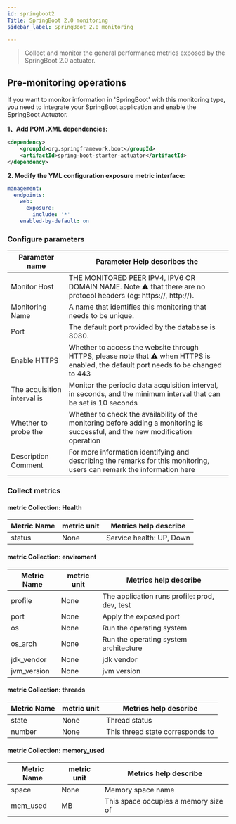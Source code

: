 ```yaml
---
id: springboot2  
Title: SpringBoot 2.0 monitoring      
sidebar_label: SpringBoot 2.0 monitoring

---
```


> Collect and monitor the general performance metrics exposed by the SpringBoot 2.0 actuator.

## Pre-monitoring operations

If you want to monitor information in 'SpringBoot' with this monitoring type, you need to integrate your SpringBoot application and enable the SpringBoot Actuator.

**1、Add POM .XML dependencies:**

```xml
<dependency>
    <groupId>org.springframework.boot</groupId>
    <artifactId>spring-boot-starter-actuator</artifactId>
</dependency>
```
**2. Modify the YML configuration exposure metric interface:**

```yaml
management:
  endpoints:
    web:
      exposure:
        include: '*'
    enabled-by-default: on
```

### Configure parameters

| Parameter name | Parameter Help describes the |
| ------------ |------------------------------------------------------|
| Monitor Host | THE MONITORED PEER IPV4, IPV6 OR DOMAIN NAME. Note ⚠️ that there are no protocol headers (eg: https://, http://). |
| Monitoring Name | A name that identifies this monitoring that needs to be unique. |
| Port | The default port provided by the database is 8080. |
| Enable HTTPS | Whether to access the website through HTTPS, please note that ⚠️ when HTTPS is enabled, the default port needs to be changed to 443 |
| The acquisition interval is | Monitor the periodic data acquisition interval, in seconds, and the minimum interval that can be set is 10 seconds |
| Whether to probe the | Whether to check the availability of the monitoring before adding a monitoring is successful, and the new modification operation | will continue only if the probe is successful
| Description Comment | For more information identifying and describing the remarks for this monitoring, users can remark the information here |

### Collect metrics

#### metric Collection: Health

| Metric Name | metric unit | Metrics help describe |
| ------------------ | -------- |--------------------------------|
| status             | None | Service health: UP, Down |

#### metric Collection: enviroment

| Metric Name | metric unit | Metrics help describe |
|---------| -------- |----------------------------|
| profile | None | The application runs profile: prod, dev, test |
| port    | None | Apply the exposed port |
| os      | None | Run the operating system |
| os_arch | None | Run the operating system architecture |
| jdk_vendor   | None | jdk vendor                 |
| jvm_version  | None | jvm version                |

#### metric Collection: threads

| Metric Name | metric unit | Metrics help describe |
| ---------------- |------|--------------------|
| state             | None | Thread status |
| number | None | This thread state corresponds to | number of threads

#### metric Collection: memory_used

| Metric Name | metric unit | Metrics help describe |
|---------|------|------------|
| space | None | Memory space name |
| mem_used    | MB   | This space occupies a memory size of |
